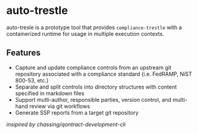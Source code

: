 # auto-trestle

auto-tresle is a prototype tool that provides `compliance-trestle` with a containerized runtime for usage in multiple execution contexts.

## Features

* Capture and update compliance controls from an upstream git repository associated with a compliance standard (i.e. FedRAMP, NiST 800-53, etc.)
* Separate and split controls into directory structures with content specified in markdown files
* Support mutli-author, responsible parties, version control, and multi-hand review via git workflows
* Generate SSP reports from a target git repository

*insipired by chassing/qontract-development-cli*